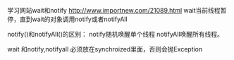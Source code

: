 学习网站wait和notify
http://www.importnew.com/21089.html
wait当前线程暂停，直到wait的对象调用notify或者notifyAll

 notify()和notifyAll()的区别：
 notify随机唤醒单个线程
 notifyAll唤醒所有线程。
 
 wait 和notify,notifyall 必须放在synchroized里面，否则会抛Exception